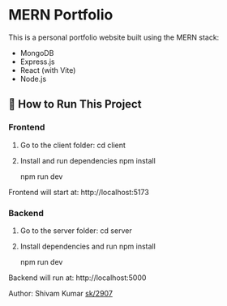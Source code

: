 # MERN Portfolio

This is a personal portfolio website built using the MERN stack:
- MongoDB
- Express.js
- React (with Vite)
- Node.js

## 🚀 How to Run This Project

### Frontend
1. Go to the client folder:
   cd client
2. Install and run dependencies
   npm install
   
   npm run dev
   
  Frontend will start at: http://localhost:5173

### Backend
1. Go to the server folder:
   cd server
2. Install dependencies and run
   npm install
   
   npm run dev
   
  Backend will run at: http://localhost:5000


 Author:
 Shivam Kumar
[ sk/2907](https://github.com/sk2907)



